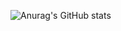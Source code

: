 ![Anurag's GitHub stats](https://github-readme-stats.vercel.app/api?username=sananirajabov&show_icons=true&langs_count=3&layout=compact)
